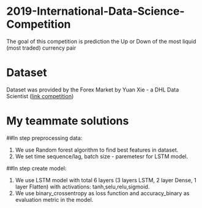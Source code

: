 # 2019-International-Data-Science-Competition

The goal of this competition is prediction the Up or Down of the most liquid (most traded) currency pair

# Dataset
Dataset was provided by the Forex Market by Yuan Xie - a DHL Data Scientist ([link competition](https://www.isods.org/news-times/item/1-2019-international-data-science-competition))

# My teammate solutions

##In step preprocessing data:
  1. We use Random forest algorithm to find best features in dataset.
  2. We set time sequence/lag, batch size - paremetesr for LSTM model.
  
##In step create model:
  1. We use LSTM model with total 6 layers (3 layers LSTM, 2 layer Dense, 1 layer Flatten) with activations: tanh,selu,relu,sigmoid. 
  2. We use binary_crossentropy as loss function and accuracy_binary as evaluation metric in the model.
  
##
